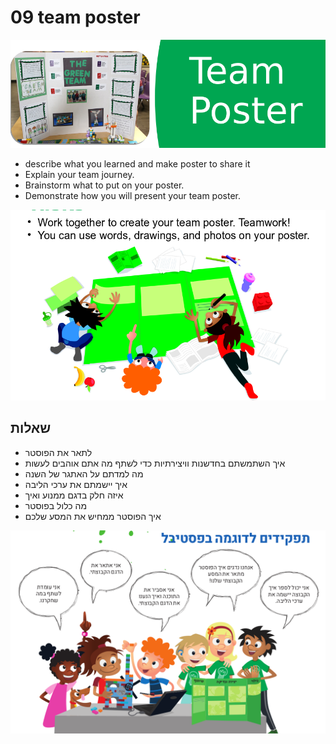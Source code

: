# 09 team poster

![Alt text](image.png)
* describe what you learned and make poster to share it
* Explain your team journey.
* Brainstorm what to put on your poster.
* Demonstrate how you will present your team poster.

![Alt text](image-1.png)


## שאלות
* לתאר את הפוסטר
* איך השתמשתם בחדשנות וויצירתיות כדי לשתף מה אתם אוהבים לעשות
* מה למדתם על האתגר של השנה
* איך יישמתם את ערכי הליבה
* איזה חלק בדגם ממנוע ואיך
* מה כלול בפוסטר 
* איך הפוסטר ממחיש את המסע שלכם


![Alt text](image-2.png)